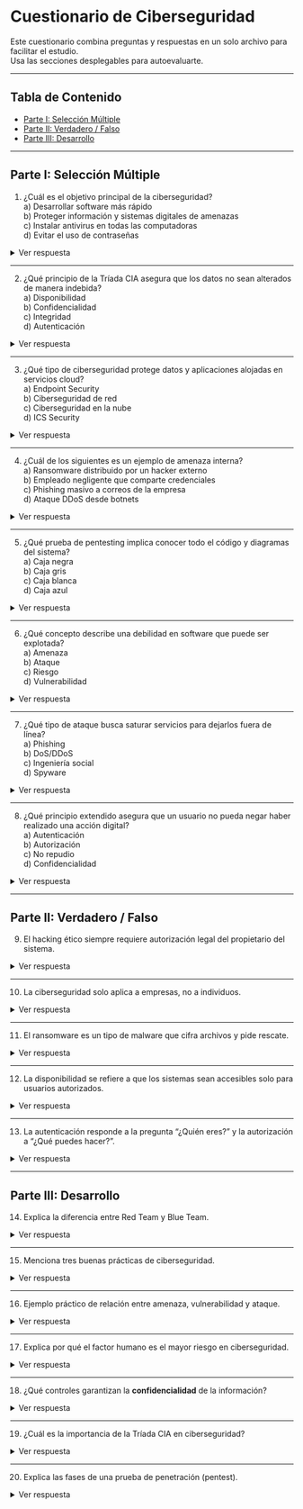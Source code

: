 # Cuestionario de Ciberseguridad

Este cuestionario combina preguntas y respuestas en un solo archivo para facilitar el estudio.  
Usa las secciones desplegables para autoevaluarte.

---

## Tabla de Contenido

- [Parte I: Selección Múltiple](#parte-i-seleccion-multiple)  
- [Parte II: Verdadero / Falso](#parte-ii-verdadero--falso)  
- [Parte III: Desarrollo](#parte-iii-desarrollo)

---

## Parte I: Selección Múltiple

1. ¿Cuál es el objetivo principal de la ciberseguridad?  
   a) Desarrollar software más rápido  
   b) Proteger información y sistemas digitales de amenazas  
   c) Instalar antivirus en todas las computadoras  
   d) Evitar el uso de contraseñas  

<details>

<summary>Ver respuesta</summary>

<b>Respuesta:</b>  
- b) Proteger información y sistemas digitales de amenazas  

</details>

---

2. ¿Qué principio de la Tríada CIA asegura que los datos no sean alterados de manera indebida?  
   a) Disponibilidad  
   b) Confidencialidad  
   c) Integridad  
   d) Autenticación  

<details>

<summary>Ver respuesta</summary>

<b>Respuesta:</b>  
- c) Integridad  

</details>

---

3. ¿Qué tipo de ciberseguridad protege datos y aplicaciones alojadas en servicios cloud?  
   a) Endpoint Security  
   b) Ciberseguridad de red  
   c) Ciberseguridad en la nube  
   d) ICS Security  

<details>

<summary>Ver respuesta</summary>

<b>Respuesta:</b>  
- c) Ciberseguridad en la nube 

</details>

---

4. ¿Cuál de los siguientes es un ejemplo de amenaza interna?  
   a) Ransomware distribuido por un hacker externo  
   b) Empleado negligente que comparte credenciales  
   c) Phishing masivo a correos de la empresa  
   d) Ataque DDoS desde botnets  

<details>

<summary>Ver respuesta</summary>

<b>Respuesta:</b>  
- b) Empleado negligente que comparte credenciales  

</details>

---

5. ¿Qué prueba de pentesting implica conocer todo el código y diagramas del sistema?  
   a) Caja negra  
   b) Caja gris  
   c) Caja blanca  
   d) Caja azul  

<details>

<summary>Ver respuesta</summary>

<b>Respuesta:</b>  
- c) Caja blanca  

</details>

---

6. ¿Qué concepto describe una debilidad en software que puede ser explotada?  
   a) Amenaza  
   b) Ataque  
   c) Riesgo  
   d) Vulnerabilidad  

<details>

<summary>Ver respuesta</summary>

<b>Respuesta:</b>  
- d) Vulnerabilidad 

</details>

---

7. ¿Qué tipo de ataque busca saturar servicios para dejarlos fuera de línea?  
   a) Phishing  
   b) DoS/DDoS  
   c) Ingeniería social  
   d) Spyware  

<details>

<summary>Ver respuesta</summary>

<b>Respuesta:</b>  
- b) DoS/DDoS  

</details>

---

8. ¿Qué principio extendido asegura que un usuario no pueda negar haber realizado una acción digital?  
   a) Autenticación  
   b) Autorización  
   c) No repudio  
   d) Confidencialidad  

<details>

<summary>Ver respuesta</summary>

<b>Respuesta:</b>  
- c) No repudio  

</details>

---

## Parte II: Verdadero / Falso

9. El hacking ético siempre requiere autorización legal del propietario del sistema.  

<details>

<summary>Ver respuesta</summary>

<b>Respuesta:</b>  
- Verdadero  

</details>

---

10. La ciberseguridad solo aplica a empresas, no a individuos.  

<details>

<summary>Ver respuesta</summary>

<b>Respuesta:</b>  
- Falso → También protege a usuarios y gobiernos.  

</details>

---

11. El ransomware es un tipo de malware que cifra archivos y pide rescate.  

<details>

<summary>Ver respuesta</summary>

<b>Respuesta:</b>  
- Verdadero  

</details>

---

12. La disponibilidad se refiere a que los sistemas sean accesibles solo para usuarios autorizados.  

<details>

<summary>Ver respuesta</summary>

<b>Respuesta:</b>  
- Falso → Eso corresponde a la confidencialidad.  

</details>

---

13. La autenticación responde a la pregunta “¿Quién eres?” y la autorización a “¿Qué puedes hacer?”.  

<details>

<summary>Ver respuesta</summary>

<b>Respuesta:</b>  
- Verdadero  

</details>

---

## Parte III: Desarrollo

14. Explica la diferencia entre Red Team y Blue Team.  

<details>

<summary>Ver respuesta</summary>

<b>Respuesta:</b>  
- Red Team: ofensivo, simula ataques reales para detectar vulnerabilidades.  
- Blue Team: defensivo, protege, monitorea y responde ante amenazas.  

</details>

---

15. Menciona tres buenas prácticas de ciberseguridad.  

<details>

<summary>Ver respuesta</summary>

<b>Respuesta:</b>  
- Uso de contraseñas robustas y MFA.  
- Mantener sistemas actualizados.  
- Capacitar al personal en seguridad.

</details>

---

16. Ejemplo práctico de relación entre amenaza, vulnerabilidad y ataque.  

<details>

<summary>Ver respuesta</summary>

<b>Respuesta:</b>  
- Vulnerabilidad: servidor con software desactualizado.  
- Amenaza: hacker interesado en explotar esa debilidad.  
- Ataque: explotación del fallo para robar datos.

</details>

---

17. Explica por qué el factor humano es el mayor riesgo en ciberseguridad.  

<details>

<summary>Ver respuesta</summary>

<b>Respuesta:</b>  
- Más del 70% de ataques exitosos dependen de errores humanos: clics en phishing, uso de contraseñas débiles, falta de capacitación.  

</details>

---

18. ¿Qué controles garantizan la **confidencialidad** de la información?  

<details>

<summary>Ver respuesta</summary>

<b>Respuesta:</b>  
- Cifrado de datos en tránsito y reposo.  
- Control de accesos y privilegios mínimos.  
- Autenticación multifactor.

</details>

---

19. ¿Cuál es la importancia de la Tríada CIA en ciberseguridad?  

<details>

<summary>Ver respuesta</summary>

<b>Respuesta:</b>  
- Es el marco fundamental que asegura que los datos estén protegidos en tres dimensiones: confidencialidad (privacidad), integridad (confiabilidad) y disponibilidad (acceso continuo).  

</details>

---

20. Explica las fases de una prueba de penetración (pentest).  

<details>

<summary>Ver respuesta</summary>

<b>Respuesta:</b>  
1. Reconocimiento → recopilación de información.  
2. Escaneo → detección de puertos, servicios y vulnerabilidades.  
3. Explotación → intento de acceso o compromiso.  
4. Post-explotación → evaluar impacto y persistencia.  
5. Reporte → documentación y recomendaciones.

</details>
